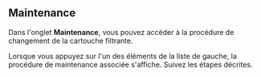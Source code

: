 ## Maintenance

Dans l'onglet **Maintenance**, vous pouvez accéder à la procédure de changement de la cartouche filtrante. 

Lorsque vous appuyez sur l'un des éléments de la liste de gauche, la procédure de maintenance associée s'affiche.
Suivez les étapes décrites.

